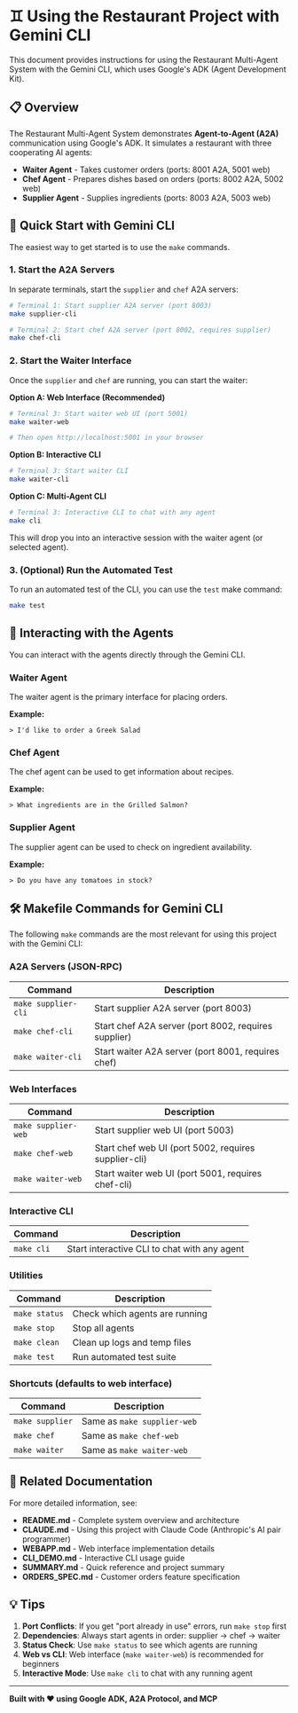 # ♊️ Using the Restaurant Project with Gemini CLI

This document provides instructions for using the Restaurant Multi-Agent System with the Gemini CLI, which uses Google's ADK (Agent Development Kit).

## 📋 Overview

The Restaurant Multi-Agent System demonstrates **Agent-to-Agent (A2A)** communication using Google's ADK. It simulates a restaurant with three cooperating AI agents:

- **Waiter Agent** - Takes customer orders (ports: 8001 A2A, 5001 web)
- **Chef Agent** - Prepares dishes based on orders (ports: 8002 A2A, 5002 web)
- **Supplier Agent** - Supplies ingredients (ports: 8003 A2A, 5003 web)

## 🚀 Quick Start with Gemini CLI

The easiest way to get started is to use the `make` commands.

### 1. Start the A2A Servers

In separate terminals, start the `supplier` and `chef` A2A servers:

```bash
# Terminal 1: Start supplier A2A server (port 8003)
make supplier-cli
```

```bash
# Terminal 2: Start chef A2A server (port 8002, requires supplier)
make chef-cli
```

### 2. Start the Waiter Interface

Once the `supplier` and `chef` are running, you can start the waiter:

**Option A: Web Interface (Recommended)**
```bash
# Terminal 3: Start waiter web UI (port 5001)
make waiter-web

# Then open http://localhost:5001 in your browser
```

**Option B: Interactive CLI**
```bash
# Terminal 3: Start waiter CLI
make waiter-cli
```

**Option C: Multi-Agent CLI**
```bash
# Terminal 3: Interactive CLI to chat with any agent
make cli
```

This will drop you into an interactive session with the waiter agent (or selected agent).

### 3. (Optional) Run the Automated Test

To run an automated test of the CLI, you can use the `test` make command:

```bash
make test
```

## 🤖 Interacting with the Agents

You can interact with the agents directly through the Gemini CLI.

### Waiter Agent

The waiter agent is the primary interface for placing orders.

**Example:**

```
> I'd like to order a Greek Salad
```

### Chef Agent

The chef agent can be used to get information about recipes.

**Example:**

```
> What ingredients are in the Grilled Salmon?
```

### Supplier Agent

The supplier agent can be used to check on ingredient availability.

**Example:**

```
> Do you have any tomatoes in stock?
```

## 🛠️ Makefile Commands for Gemini CLI

The following `make` commands are the most relevant for using this project with the Gemini CLI:

### A2A Servers (JSON-RPC)
| Command | Description |
|---|---|
| `make supplier-cli` | Start supplier A2A server (port 8003) |
| `make chef-cli` | Start chef A2A server (port 8002, requires supplier) |
| `make waiter-cli` | Start waiter A2A server (port 8001, requires chef) |

### Web Interfaces
| Command | Description |
|---|---|
| `make supplier-web` | Start supplier web UI (port 5003) |
| `make chef-web` | Start chef web UI (port 5002, requires supplier-cli) |
| `make waiter-web` | Start waiter web UI (port 5001, requires chef-cli) |

### Interactive CLI
| Command | Description |
|---|---|
| `make cli` | Start interactive CLI to chat with any agent |

### Utilities
| Command | Description |
|---|---|
| `make status` | Check which agents are running |
| `make stop` | Stop all agents |
| `make clean` | Clean up logs and temp files |
| `make test` | Run automated test suite |

### Shortcuts (defaults to web interface)
| Command | Description |
|---|---|
| `make supplier` | Same as `make supplier-web` |
| `make chef` | Same as `make chef-web` |
| `make waiter` | Same as `make waiter-web` |

## 🔗 Related Documentation

For more detailed information, see:

- **README.md** - Complete system overview and architecture
- **CLAUDE.md** - Using this project with Claude Code (Anthropic's AI pair programmer)
- **WEBAPP.md** - Web interface implementation details
- **CLI_DEMO.md** - Interactive CLI usage guide
- **SUMMARY.md** - Quick reference and project summary
- **ORDERS_SPEC.md** - Customer orders feature specification

## 💡 Tips

1. **Port Conflicts**: If you get "port already in use" errors, run `make stop` first
2. **Dependencies**: Always start agents in order: supplier → chef → waiter
3. **Status Check**: Use `make status` to see which agents are running
4. **Web vs CLI**: Web interface (`make waiter-web`) is recommended for beginners
5. **Interactive Mode**: Use `make cli` to chat with any running agent

---

**Built with ❤️ using Google ADK, A2A Protocol, and MCP**
